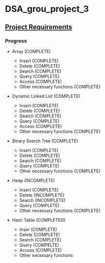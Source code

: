 # DSA_grou_project_3

## [Project Requirements](https://moodle.ms.sapientia.ro/pluginfile.php/20482/mod_resource/content/3/Projekt3.pdf)

### Progress
- Array (COMPLETE)
  - Insert (COMPLETE)
  - Delete (COMPLETE)
  - Search (COMPLETE)
  - Query (COMPLETE)
  - Access (COMPLETE)
  - Other necessary functions  (COMPLETE)

- Dynamic Linked List (COMPLETE)
  - Insert  (COMPLETE)
  - Delete (COMPLETE)
  - Search (COMPLETE)
  - Query (COMPLETE)
  - Access (COMPLETE)
  - Other necessary functions (COMPLETE)

- Binary Search Tree (COMPLETE)
  - Insert (COMPLETE)
  - Delete (COMPLETE)
  - Search (COMPLETE)
  - Query (COMPLETE)
  - Other necessary functions (COMPLETE)

- Heap (INCOMPLETE)
  - Insert (COMPLETE)
  - Delete (INCOMPLETE)
  - Search (INCOMPLETE)
  - Query (COMPLETE)
  - Other necessary functions (COMPLETE)

- Hash Table (COMPLETED)
  - Inser (COMPLETE) 
  - Delete (COMPLETE) 
  - Search (COMPLETE)
  - Query (COMPELTE)
  - Access (COMPLETE)
  - Other necessary functions
